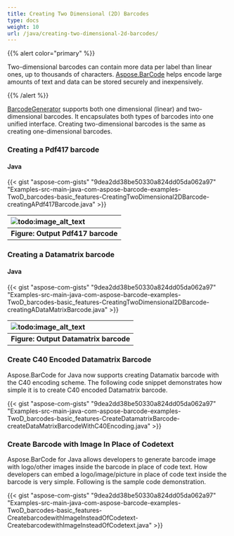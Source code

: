 ```yaml
---
title: Creating Two Dimensional (2D) Barcodes
type: docs
weight: 10
url: /java/creating-two-dimensional-2d-barcodes/
---
```


{{% alert color="primary" %}} 

Two-dimensional barcodes can contain more data per label than linear ones, up to thousands of characters. [Aspose.BarCode](https://apireference.aspose.com/java/barcode/) helps encode large amounts of text and data can be stored securely and inexpensively.

{{% /alert %}} 

[BarcodeGenerator](https://apireference.aspose.com/java/barcode/com.aspose.barcode.generation/BarcodeGenerator) supports both one dimensional (linear) and two-dimensional barcodes. It encapsulates both types of barcodes into one unified interface. Creating two-dimensional barcodes is the same as creating one-dimensional barcodes.
### **Creating a Pdf417 barcode**
#### **Java**
{{< gist "aspose-com-gists" "9dea2dd38be50330a824dd05da062a97" "Examples-src-main-java-com-aspose-barcode-examples-TwoD_barcodes-basic_features-CreatingTwoDimensional2DBarcode-creatingAPdf417Barcode.java" >}}

|![todo:image_alt_text](http://i.imgur.com/jt7cSny.jpg)|
| :- |
|**Figure: Output Pdf417 barcode**|
### **Creating a Datamatrix barcode**
#### **Java**
{{< gist "aspose-com-gists" "9dea2dd38be50330a824dd05da062a97" "Examples-src-main-java-com-aspose-barcode-examples-TwoD_barcodes-basic_features-CreatingTwoDimensional2DBarcode-creatingADataMatrixBarcode.java" >}}

|![todo:image_alt_text](http://i.imgur.com/8xron4a.jpg)|
| :- |
|**Figure: Output Datamatrix barcode**|
### **Create C40 Encoded Datamatrix Barcode**
Aspose.BarCode for Java now supports creating Datamatix barcode with the C40 encoding scheme. The following code snippet demonstrates how simple it is to create C40 encoded Datamatrix barcode.

{{< gist "aspose-com-gists" "9dea2dd38be50330a824dd05da062a97" "Examples-src-main-java-com-aspose-barcode-examples-TwoD_barcodes-basic_features-CreateDatamatrixBarcode-createDataMatrixBarcodeWithC40Encoding.java" >}}
### **Create Barcode with Image In Place of Codetext**
Aspose.BarCode for Java allows developers to generate barcode image with logo/other images inside the barcode in place of code text. How developers can embed a logo/image/picture in place of code text inside the barcode is very simple. Following is the sample code demonstration.

{{< gist "aspose-com-gists" "9dea2dd38be50330a824dd05da062a97" "Examples-src-main-java-com-aspose-barcode-examples-TwoD_barcodes-basic_features-CreatebarcodewithImageInsteadOfCodetext-CreatebarcodewithImageInsteadOfCodetext.java" >}}
